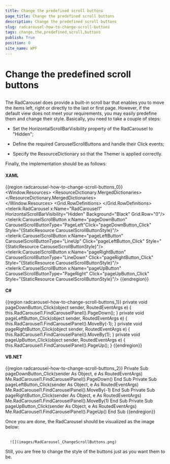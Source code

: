 ```yaml
---
title: Change the predefined scroll buttons
page_title: Change the predefined scroll buttons
description: Change the predefined scroll buttons
slug: radcarousel-how-to-change-scroll-buttons
tags: change,the,predefined,scroll,buttons
publish: True
position: 0
site_name: WPF
---
```


# Change the predefined scroll buttons



## 

The RadCarousel does provide a built-in scroll bar that enables you to move the items left, right or directly to the last or first page. However, if the default view does not meet your requirements, you may easily predefine them and change their style. Basically, you need to take a couple of steps:

* Set the HorizontalScrollBarVisibility property of the RadCarousel to "Hidden";

* Define the required CarouselScrollButtons and handle their Click events;

* Specify the ResourceDictionary so that the Themer is applied correctly.

Finally, the implementation should be as follows:

#### __XAML__

{{region radcarousel-how-to-change-scroll-buttons_0}}
	<Window.Resources>
	 <ResourceDictionary>
	  <ResourceDictionary.MergedDictionaries>
	   <ResourceDictionary Source="/Telerik.Windows.Controls.Navigation;component/Themes/GenericOfficeBlack.xaml"/>
	  </ResourceDictionary.MergedDictionaries>   
	 </ResourceDictionary>
	</Window.Resources>
	<Grid Background="Black">
	 <Grid.RowDefinitions>
	  <RowDefinition />
	  <RowDefinition Height="30"/>
	 </Grid.RowDefinitions>
	 <telerik:RadCarousel x:Name="RadCarousel1" HorizontalScrollBarVisibility="Hidden" Background="Black"
	    Grid.Row="0"/>
	   <StackPanel Grid.Row="1" Orientation="Horizontal" HorizontalAlignment="Center">
	  <telerik:CarouselScrollButton x:Name="pageDownButton"  CarouselScrollButtonType="PageLeft"Click="pageDownButton_Click"  Style="{StaticResource CarouselScrollButtonStyle}"/>
	  <telerik:CarouselScrollButton x:Name="pageLeftButton" CarouselScrollButtonType="LineUp"
	            Click="pageLeftButton_Click"  Style="{StaticResource CarouselScrollButtonStyle}"/>
	  <telerik:CarouselScrollButton x:Name="pageRightButton" CarouselScrollButtonType="LineDown" 
	            Click="pageRightButton_Click"  Style="{StaticResource CarouselScrollButtonStyle}"/>
	         <telerik:CarouselScrollButton x:Name="pageUpButton" CarouselScrollButtonType="PageRight" 
	            Click="pageUpButton_Click"  Style="{StaticResource CarouselScrollButtonStyle}"/>
	 </StackPanel>
	</Grid>
	{{endregion}}



#### __C#__

{{region radcarousel-how-to-change-scroll-buttons_1}}
	private void pageDownButton_Click(object sender, RoutedEventArgs e)
	 {
	  this.RadCarousel1.FindCarouselPanel().PageDown();
	 }
	private void pageLeftButton_Click(object sender, RoutedEventArgs e)
	 {
	  this.RadCarousel1.FindCarouselPanel().MoveBy(-1);
	 }
	private void pageRightButton_Click(object sender, RoutedEventArgs e)
	 {
	  this.RadCarousel1.FindCarouselPanel().MoveBy(1);
	 }
	private void pageUpButton_Click(object sender, RoutedEventArgs e)
	 {
	  this.RadCarousel1.FindCarouselPanel().PageUp();
	 }
	{{endregion}}



#### __VB.NET__

{{region radcarousel-how-to-change-scroll-buttons_2}}
	Private Sub pageDownButton_Click(sender As Object, e As RoutedEventArgs)
	 Me.RadCarousel1.FindCarouselPanel().PageDown()
	End Sub
	Private Sub pageLeftButton_Click(sender As Object, e As RoutedEventArgs)
	 Me.RadCarousel1.FindCarouselPanel().MoveBy(-1)
	End Sub
	Private Sub pageRightButton_Click(sender As Object, e As RoutedEventArgs)
	 Me.RadCarousel1.FindCarouselPanel().MoveBy(1)
	End Sub
	Private Sub pageUpButton_Click(sender As Object, e As RoutedEventArgs)
	 Me.RadCarousel1.FindCarouselPanel().PageUp()
	End Sub
	{{endregion}}



Once you are done, the RadCarousel should be visualized as the image below:




         
      ![](images/RadCarousel_ChangeScrollButtons.png)

Still, you are free to change the style of the buttons just as you want them to be. 


